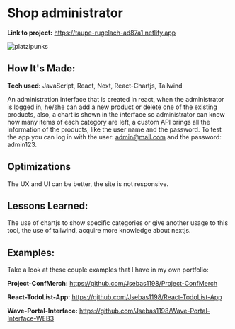 # Shop administrator

**Link to project:** https://taupe-rugelach-ad87a1.netlify.app

![platzipunks](https://user-images.githubusercontent.com/96799477/168430401-c0fc7115-17ee-4f1d-ab3c-c05e2395d625.png)

## How It's Made:

**Tech used:** JavaScript, React, Next, React-Chartjs, Tailwind

An administration interface that is created in react, when the administrator is logged in, he/she can add a new product or delete one of the existing products, also, a chart is shown in the interface so administrator can know how many items of each category are left, a custom API brings all the information of the products, like the user name and the password. To test the app you can log in with the user: admin@mail.com and the password: admin123.

## Optimizations

The UX and UI can be better, the site is not responsive.  

## Lessons Learned:

The use of chartjs to show specific categories or give another usage to this tool, the use of tailwind, acquire more knowledge about nextjs.

## Examples:
Take a look at these couple examples that I have in my own portfolio:

**Project-ConfMerch:** https://github.com/Jsebas1198/Project-ConfMerch

**React-TodoList-App:** https://github.com/Jsebas1198/React-TodoList-App

**Wave-Portal-Interface:** https://github.com/Jsebas1198/Wave-Portal-Interface-WEB3
